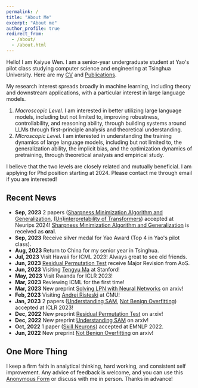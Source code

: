 ```yaml
---
permalink: /
title: "About Me"
excerpt: "About me"
author_profile: true
redirect_from: 
  - /about/
  - /about.html
---
```

Hello! I am Kaiyue Wen. I am a senior-year undergraduate student at Yao's pilot class studying computer science and engineering at Tsinghua University. Here are my [CV](https://whenwen.github.io/files/CVofKaiyueWen.pdf) and [Publications](https://scholar.google.com/citations?hl=en&user=oTmQCFUAAAAJ).

My research interest spreads broadly in machine learning, including theory and downstream applications, with a particular interest in large language models.

1. *Macroscopic Level.* I am interested in better utilizing large language models, including but not limited to, improving robustness, controllability, and reasoning ability, through building systems around LLMs through first-principle analysis and theoretical understanding.
2. *MIcroscopic Level.* I am interested in understanding the training dynamics of large language models, including but not limited to, the generalization ability, the implicit bias, and the optimization dynamics of pretraining, through theoretical analysis and empirical study.

I believe that the two levels are closely related and mutually beneficial. I am applying for Phd position starting at 2024. Please contact me through email if you are interested!

## Recent News

* **Sep, 2023** 2 papers ([Sharpness Minimization Algorithm and Generalization](https://arxiv.org/abs/2307.11007), [(Un)interpretability of Transformers](https://openreview.net/forum?id=kaILSVAspn)) accepted at Neurips 2024! [Sharpness Minimization Algorithm and Generalization](https://arxiv.org/abs/2307.11007) is received as **oral**.
* **Sep, 2023** Receive silver medal for Yao Award (Top 4 in Yao's pilot class).
* **Aug, 2023** Return to China for my senior year in Tsinghua.
* **Jul, 2023** Visit Hawaii for ICML 2023! Always great to see old friends.
* **Jun, 2023** [Residual Permutation Test](https://arxiv.org/abs/2211.16182) receive Major Revision from AoS.
* **Jun, 2023** Visiting [Tengyu Ma](https://ai.stanford.edu/~tengyuma/) at Stanford!
* **May, 2023** Visit Rwanda for ICLR 2023!
* **Mar, 2023** Reviewing ICML for the first time!
* **Mar, 2023** New preprint [Solving LPN with Neural Networks](https://arxiv.org/abs/2303.07987) on arxiv!
* **Feb, 2023** Visiting [Andrej Risteski](https://www.andrew.cmu.edu/user/aristesk/) at CMU!
* **Jan, 2023** 2 papers ([Understanding SAM](https://arxiv.org/abs/2211.05729), [Not Benign Overfitting](https://arxiv.org/abs/2206.00501)) accepted at ICLR 2023!
* **Dec, 2022** New preprint [Residual Permutation Test](https://arxiv.org/abs/2211.16182) on arxiv!
* **Dec, 2022** New preprint [Understanding SAM](https://arxiv.org/abs/2211.05729) on arxiv!
* **Oct, 2022** 1 paper ([Skill Neurons](https://arxiv.org/abs/2211.07349)) accepted at EMNLP 2022.
* **Jun, 2022** New preprint [Not Benign Overfitting](https://arxiv.org/abs/2206.00501) on arxiv!

## One More Thing

I keep a firm faith in analytical thinking, hard working, and consistent self improvement. Any advice of feedback is welcome, and you can use this [Anonymous Form](https://www.admonymous.co/kaiyue) or discuss with me in person. Thanks in advance!
